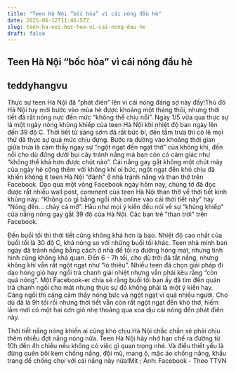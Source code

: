 ```yaml
---
title: "Teen Hà Nội “bốc hỏa” vì cái nóng đầu hè"
date: 2025-06-12T11:46:57Z
slug: teen-ha-noi-boc-hoa-vi-cai-nong-dau-he
draft: false
---
```


## Teen Hà Nội “bốc hỏa” vì cái nóng đầu hè

## teddyhangvu

Thực sự teen Hà Nội đã “phát điên” lên vì cái nóng đáng sợ này đấy!Thủ đô Hà Nội tuy mới bước vào mùa hè được khoảng một tháng thôi, nhưng thời tiết đã rất nóng nực đến mức “không thể chịu nổi”. Ngày 1/5 vừa qua thực sự là một ngày nóng khủng khiếp của teen Hà Nội khi nhiệt độ ban ngày lên đến 39 độ C. Thời tiết từ sáng sớm đã rất bức bí, đến tầm trưa thì có lẽ mọi thứ đã thực sự quá mức chịu đựng. Bước ra đường vào khoảng thời gian giữa trưa là cảm thấy ngay sự “ngột ngạt đến ngạt thở” của không khí, đến nỗi cho dù đứng dưới bụi cây tránh nắng mà bạn còn có cảm giác như “không thể khá hơn được chút nào”. Cái nắng gay gắt không một chút mây của ngày hè cộng thêm với không khí oi bức, ngột ngạt đến khó chịu đã khiến không ít teen Hà Nội “đành” ở nhà tránh nắng và than thở trên Facebook.
Dạo qua một vòng Facebook ngày hôm nay, chúng tớ đã đọc được rất nhiều wall post, comment của teen Hà Nội than thở về thời tiết kinh khủng này: “Không có gì bằng ngồi nhà online vào cái thời tiết này” hay “Nóng đến… chảy cả mỡ”. Hầu như mọi ý kiến đều nói về sự “khủng khiếp”  của nắng nóng gay gắt 39 độ của Hà Nội.  Các bạn trẻ "than trời" trên Facebook.



Đến buổi tối thì thời tiết cũng không khá hơn là bao. Nhiệt độ cao nhất của buổi tối là 30 độ C, khá nóng so với những buổi tối khác. Teen nhà mình ban ngày đã tránh nắng bằng cách ở nhà để tối ra đường hóng mát, nhưng tình hình cũng không khả quan. Đến 6 - 7h tối, cho dù trời đã tắt nắng, nhưng không khí vẫn rất ngột ngạt như “lò thiêu”. Nhiều teen đã chọn giải pháp đi dạo hóng gió hay ngồi trà chanh giải nhiệt nhưng vẫn phải kêu rằng “còn quá nóng”. 
Một Facebook-er chia sẻ rằng buổi tối bạn ấy đã tìm đến quán trà chanh ngồi cho mát nhưng thực sự đó không phải là một ý kiến hay. Càng ngồi thì càng cảm thấy nóng bức và ngột ngạt vì quá nhiều người. Cho dù đã là 9h tối rồi nhưng thời tiết vẫn còn rất ngột ngạt đến khó thở, hiếm lắm mới có một hai cơn gió nhẹ thoảng qua xoa dịu cái nóng đến phát điên này.


Thời tiết nắng nóng khiến ai cũng khó chịu.Hà Nội chắc chắn sẽ phải chịu thêm nhiều đợt nắng nóng nữa. Teen Hà Nội hãy nhớ hạn chế ra đường từ 10h đến 4h chiều nếu không có việc gì quan trọng nhé. Và điều thiết yếu là đừng quên bôi kem chống nắng, đội mũ, mang ô, mặc áo chống nắng, khẩu trang để chống chọi với cái nắng này nữa!Mit ; Ảnh: Facebook - Theo TTVN